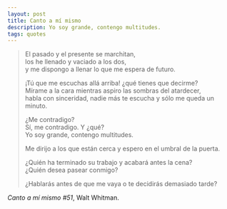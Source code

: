 ```yaml
---
layout: post
title: Canto a mí mismo
description: Yo soy grande, contengo multitudes.
tags: quotes
---
```


> El pasado y el presente se marchitan,  
> los he llenado y vaciado a los dos,  
> y me dispongo a llenar lo que me espera de futuro.
>
> ¡Tú que me escuchas allá arriba! ¿qué tienes que decirme?  
> Mírame a la cara mientras aspiro las sombras del atardecer,  
> habla con sinceridad, nadie más te escucha y sólo me queda un minuto.
>
> ¿Me contradigo?  
> Sí, me contradigo. Y ¿qué?  
> Yo soy grande, contengo multitudes.
>
> Me dirijo a los que están cerca y espero en el umbral de la puerta.  
>
> ¿Quién ha terminado su trabajo y acabará antes la cena?  
> ¿Quién desea pasear conmigo?
>
> ¿Hablarás antes de que me vaya o te decidirás demasiado tarde?

*Canto a mí mismo #51*, Walt Whitman.
